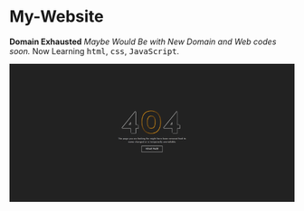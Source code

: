 # My-Website

<p><b>Domain Exhausted</b> <i>Maybe Would Be with New Domain and Web codes soon.</i> Now Learning <tt>html</tt>, <tt>css</tt>, <tt>JavaScript</tt>.</p>

<img src="404.png" alt="404 error"/>